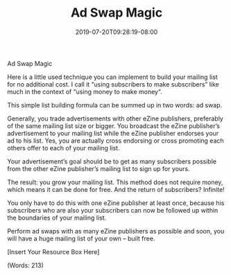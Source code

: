 ﻿---
title: "Ad Swap Magic"
date: 2019-07-20T09:28:19-08:00
description: "List Building Tips for Web Success"
featured_image: "/images/List Building.jpg"
tags: ["List Building"]
---

Ad Swap Magic


Here is a little used technique you can implement to build your mailing list for no additional cost. I call it “using subscribers to make subscribers” like much in the context of “using money to make money”.

This simple list building formula can be summed up in two words: ad swap.

Generally, you trade advertisements with other eZine publishers, preferably of the same mailing list size or bigger. You broadcast the eZine publisher’s advertisement to your mailing list while the eZine publisher endorses your ad to his list. Yes, you are actually cross endorsing or cross promoting each others offer to each of your mailing list.

Your advertisement’s goal should be to get as many subscribers possible from the other eZine publisher’s mailing list to sign up for yours.

The result: you grow your mailing list. This method does not require money, which means it can be done for free. And the return of subscribers? Infinite!

You only have to do this with one eZine publisher at least once, because his subscribers who are also your subscribers can now be followed up within the boundaries of your mailing list.

Perform ad swaps with as many eZine publishers as possible and soon, you will have a huge mailing list of your own – built free.


[Insert Your Resource Box Here]

(Words: 213)



